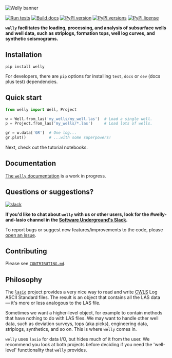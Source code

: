 ![Welly banner](https://www.dropbox.com/s/a8jg7zomi4wgolb/welly_banner.png?raw=1)

[![Run tests](https://github.com/agile-geoscience/welly/actions/workflows/run-tests.yml/badge.svg)](https://github.com/agile-geoscience/welly/actions/workflows/run-tests.yml)
[![Build docs](https://github.com/agile-geoscience/welly/actions/workflows/build-docs.yml/badge.svg)](https://github.com/agile-geoscience/welly/actions/workflows/build-docs.yml)
[![PyPI version](https://img.shields.io/pypi/v/welly.svg)](https://pypi.python.org/pypi/welly/)
[![PyPI versions](https://img.shields.io/pypi/pyversions/welly.svg)](https://pypi.org/project/welly//)
[![PyPI license](https://img.shields.io/pypi/l/welly.svg)](https://pypi.org/project/welly/)

**`welly` facilitates the loading, processing, and analysis of subsurface wells and well data, such as striplogs, formation tops, well log curves, and synthetic seismograms.**


## Installation

    pip install welly

For developers, there are `pip` options for installing `test`, `docs` or `dev` (docs plus test) dependencies.


## Quick start

```python
from welly import Well, Project

w = Well.from_las('my_wells/my_well.las')  # Load a single well.
p = Project.from_las('my_wells/*.las')     # Load lots of wells.

gr = w.data['GR']  # One log...
gr.plot()          # ...with some superpowers!
```

Next, check out the tutorial notebooks.


## Documentation

[The `welly` documentation](https://code.agilescientific.com/welly) is a work in progress.


## Questions or suggestions?

[![slack](https://img.shields.io/badge/chat-on_slack-808493.svg?longCache=true&style=flat&logo=slack)](https://swung.slack.com/)

**If you'd like to chat about `welly` with us or other users, look for the **#welly-and-lasio** channel in the [Software Underground's Slack](https://softwareunderground.org/slack).**

To report bugs or suggest new features/improvements to the code, please [open an issue](https://github.com/agile-geoscience/welly/issues).


## Contributing

Please see [`CONTRIBUTING.md`](https://github.com/agile-geoscience/redflag/blob/main/CONTRIBUTING.md).


## Philosophy

The [`lasio`](https://github.com/kinverarity1/lasio) project provides a very nice way to read and write [CWLS](http://www.cwls.org/) Log ASCII Standard files. The result is an object that contains all the LAS data — it's more or less analogous to the LAS file.

Sometimes we want a higher-level object, for example to contain methods that have nothing to do with LAS files. We may want to handle other well data, such as deviation surveys, tops (aka picks), engineering data, striplogs, synthetics, and so on. This is where `welly` comes in.

`welly` uses `lasio` for data I/O, but hides much of it from the user. We recommend you look at both projects before deciding if you need the 'well-level' functionality that `welly` provides.
